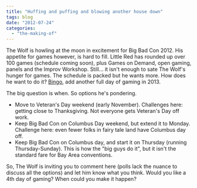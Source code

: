 ```yaml
---
title: "Huffing and puffing and blowing another house down"
tags: blog
date: "2012-07-24"
categories: 
  - "the-making-of"
---
```


The Wolf is howling at the moon in excitement for Big Bad Con 2012. His appetite for games however, is hard to fill. Little Red has rounded up over 100 games (schedule coming soon), plus Games on Demand, open gaming, panels and the Improv Workshop. Still... it isn't enough to sate The Wolf's hunger for games. The schedule is packed but he wants more. How does he want to do it? [Bingo](http://www.foxybingo.com/), add another full day of gaming in 2013.

The big question is when. So options he's pondering.

- Move to Veteran's Day weekend (early November). Challenges here: getting close to Thanksgiving. Not everyone gets Veteran's Day off work.
- Keep Big Bad Con on Columbus Day weekend, but extend it to Monday. Challenge here: even fewer folks in fairy tale land have Columbus day off.
- Keep Big Bad Con on Columbus day, and start it on Thursday (running Thursday-Sunday). This is how the "big guys do it", but it isn't the standard fare for Bay Area conventions.

So, The Wolf is inviting you to comment here (polls lack the nuance to discuss all the options) and let him know what you think. Would you like a 4th day of gaming? When could you make it happen?
